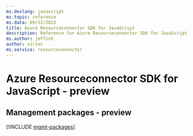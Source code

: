 ```yaml
---
ms.devlang: javascript
ms.topic: reference
ms.data: 09/12/2022
title: Azure Resourceconnector SDK for JavaScript
description: Reference for Azure Resourceconnector SDK for JavaScript
ms.author: jeffish
author: xirzec
ms.service: resourceconnector
---
```

# Azure Resourceconnector SDK for JavaScript - preview

## Management packages - preview
[!INCLUDE [mgmt-packages](resourceconnector-mgmt-index.md)]